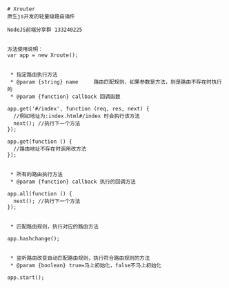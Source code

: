 <pre>
<code>
# Xrouter
原生js开发的轻量级路由插件

NodeJS前端分享群 133240225


方法使用说明：
var app = new Xroute();


 * 指定路由执行方法
 * @param {string} name     路由匹配规则，如果参数是方法，则是路由不存在时执行的
 * @param {function} callback 回调函数

app.get('#/index', function (req, res, next) {
  //例如地址为:index.html#/index 时会执行该方法
  next(); //执行下一个方法
});

app.get(function () {
  //路由地址不存在时调用改方法
});


 * 所有的路由执行方法
 * @param {function} callback 执行的回调方法

app.all(function () {
  next(); //执行下一个方法
});


 * 匹配路由规则，执行对应的路由方法

app.hashchange();


 * 监听路由改变自动匹配路由规则，执行符合路由规则的方法
 * @param {boolean} true=马上初始化，false不马上初始化

app.start();

</code>
</pre>
